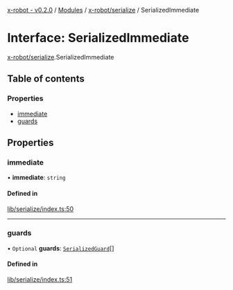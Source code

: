 [x-robot - v0.2.0](../README.md) / [Modules](../modules.md) / [x-robot/serialize](../modules/x_robot_serialize.md) / SerializedImmediate

# Interface: SerializedImmediate

[x-robot/serialize](../modules/x_robot_serialize.md).SerializedImmediate

## Table of contents

### Properties

- [immediate](x_robot_serialize.SerializedImmediate.md#immediate)
- [guards](x_robot_serialize.SerializedImmediate.md#guards)

## Properties

### immediate

• **immediate**: `string`

#### Defined in

[lib/serialize/index.ts:50](https://github.com/Masquerade-Circus/x-robot/blob/0346b56/lib/serialize/index.ts#L50)

___

### guards

• `Optional` **guards**: [`SerializedGuard`](x_robot_serialize.SerializedGuard.md)[]

#### Defined in

[lib/serialize/index.ts:51](https://github.com/Masquerade-Circus/x-robot/blob/0346b56/lib/serialize/index.ts#L51)
